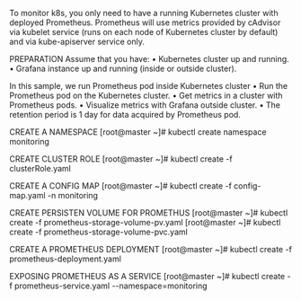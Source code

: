 To monitor k8s, you only need to have a running Kubernetes cluster with deployed Prometheus. Prometheus will use metrics provided by cAdvisor via kubelet service (runs on each node of Kubernetes cluster by default) and via kube-apiserver service only.

PREPARATION
Assume that you have:
•	Kubernetes cluster up and running.
•	Grafana instance up and running (inside or outside cluster).

In this sample, we run Prometheus pod inside Kubernetes cluster 
•	Run the Prometheus pod on the Kubernetes cluster.
•	Get metrics in a cluster with Prometheus pods.
•	Visualize metrics with Grafana outside cluster.
•	The retention period is 1 day for data acquired by Prometheus pod.
 
CREATE A NAMESPACE
[root@master ~]# kubectl create namespace monitoring

CREATE CLUSTER ROLE
[root@master ~]# kubectl create -f clusterRole.yaml

CREATE A CONFIG MAP
[root@master ~]# kubectl create -f config-map.yaml -n monitoring

CREATE PERSISTEN VOLUME FOR PROMETHUS
[root@master ~]# kubectl create -f prometheus-storage-volume-pv.yaml
[root@master ~]# kubectl create -f prometheus-storage-volume-pvc.yaml

CREATE A PROMETHEUS DEPLOYMENT
[root@master ~]# kubectl create -f prometheus-deployment.yaml

EXPOSING PROMETHEUS AS A SERVICE
[root@master ~]# kubectl create -f prometheus-service.yaml --namespace=monitoring

